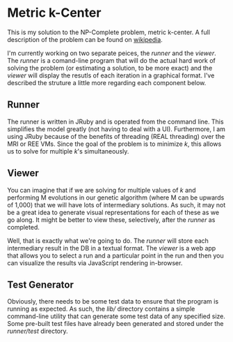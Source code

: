 # Metric k-Center

This is my solution to the NP-Complete problem, metric k-center. A full
description of the problem can be found on [wikipedia][1].

I'm currently working on two separate peices, the _runner_ and the
_viewer_. The _runner_ is a comand-line program that will do the actual
hard work of solving the problem (or estimating a solution, to be more
exact) and the _viewer_ will display the resutls of each iteration in a
graphical format. I've described the struture a little more regarding
each component below.

## Runner
The runner is written in JRuby and is operated from the command line. This
simplifies the model greatly (not having to deal with a UI). Furthermore,
I am using JRuby because of the benefits of threading (REAL threading) over
the MRI or REE VMs. Since the goal of the problem is to minimize _k_, this
allows us to solve for multiple _k_'s simultaneously. 

## Viewer
You can imagine that if we are solving for multiple values of _k_ and
performing M evolutions in our genetic algorithm (where M can be upwards
of 1,000) that we will have lots of intermediary solutions. As such, it
may not be a great idea to generate visual representations for each of
these as we go along. It might be better to view these, selectively, after
the _runner_ as completed.

Well, that is exactly what we're going to do. The _runner_ will store each intermediary result in the DB in a textual format. The _viewer_ is a web
app that allows you to select a run and a particular point in the run
and then you can visualize the results via JavaScript rendering in-browser.

## Test Generator
Obviously, there needs to be some test data to ensure that the program
is running as expected. As such, the _lib/_ directory contains a simple
command-line utility that can generate some test data of any specified
size. Some pre-built test files have already been generated and stored
under the _runner/test_ directory.


  [1]: https://en.wikipedia.org/wiki/Metric_k-center